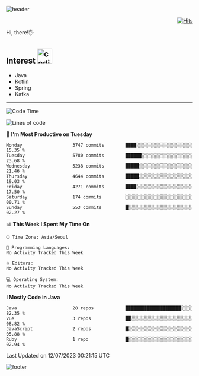 ![header](https://capsule-render.vercel.app/api?type=soft&color=gradient&text=%20%20Gnoyes%20%20&fontAlign=30&fontSize=30&textBg=true&desc=Backend%20Developer&descAlign=60&descAlignY=50&&descSize=30)

<div align=right>
  
[![Hits](https://hits.seeyoufarm.com/api/count/incr/badge.svg?url=https%3A%2F%2Fgithub.com%2Fjeff-seyong)](https://hits.seeyoufarm.com)

</div>


Hi, there!🖐

## Interest <img src="https://media.giphy.com/media/bx3Cvt88j7PtM4SOaS/giphy.gif" alt="coding" width="40px" />

- Java
- Kotlin
- Spring
- Kafka

---

<!--START_SECTION:waka-->
![Code Time](http://img.shields.io/badge/Code%20Time-658%20hrs%2039%20mins-blue)

![Lines of code](https://img.shields.io/badge/From%20Hello%20World%20I%27ve%20Written-2.4%20million%20lines%20of%20code-blue)

📅 **I'm Most Productive on Tuesday** 

```text
Monday                   3747 commits        ████░░░░░░░░░░░░░░░░░░░░░   15.35 % 
Tuesday                  5780 commits        ██████░░░░░░░░░░░░░░░░░░░   23.68 % 
Wednesday                5238 commits        █████░░░░░░░░░░░░░░░░░░░░   21.46 % 
Thursday                 4644 commits        █████░░░░░░░░░░░░░░░░░░░░   19.03 % 
Friday                   4271 commits        ████░░░░░░░░░░░░░░░░░░░░░   17.50 % 
Saturday                 174 commits         ░░░░░░░░░░░░░░░░░░░░░░░░░   00.71 % 
Sunday                   553 commits         █░░░░░░░░░░░░░░░░░░░░░░░░   02.27 % 
```


📊 **This Week I Spent My Time On** 

```text
🕑︎ Time Zone: Asia/Seoul

💬 Programming Languages: 
No Activity Tracked This Week

🔥 Editors: 
No Activity Tracked This Week

💻 Operating System: 
No Activity Tracked This Week
```

**I Mostly Code in Java** 

```text
Java                     28 repos            █████████████████████░░░░   82.35 % 
Vue                      3 repos             ██░░░░░░░░░░░░░░░░░░░░░░░   08.82 % 
JavaScript               2 repos             █░░░░░░░░░░░░░░░░░░░░░░░░   05.88 % 
Ruby                     1 repo              █░░░░░░░░░░░░░░░░░░░░░░░░   02.94 % 
```




 Last Updated on 12/07/2023 00:21:15 UTC
<!--END_SECTION:waka-->

<!--

<div align=center>
  
[![Gmail Badge](https://img.shields.io/badge/Gmail-d14836?style=flat&logo=Gmail&logoColor=white&link=mailto:sedragon.kim@gmail.com)](mailto:sedragon.kim@gmail.com) 

</div>

-->


![footer](https://capsule-render.vercel.app/api?type=waving&color=gradient&height=300&section=footer&animation=twinkling&reversal=true)
